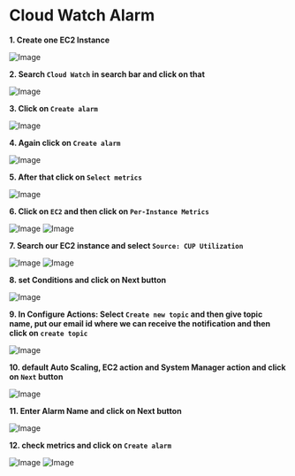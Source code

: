 # Cloud Watch Alarm

**1. Create one EC2 Instance** 

![Image](./Images/Clo/1.png)

**2. Search `Cloud Watch` in search bar and click on that**

![Image](./Images/Clo/2.png)

**3. Click on `Create alarm`**

![Image](./Images/Clo/3.png)

**4. Again click on `Create alarm`**

![Image](./Images/Clo/4.png)

**5. After that click on `Select metrics`**

![Image](./Images/Clo/5.png)

**6. Click on `EC2` and then click on `Per-Instance Metrics`**

![Image](./Images/Clo/6.png)
![Image](./Images/Clo/7.png)

**7. Search our EC2 instance and select `Source: CUP Utilization`**

![Image](./Images/Clo/8.png)
![Image](./Images/Clo/9.png)

**8. set Conditions and click on Next button**

![Image](./Images/Clo/10.png)

**9. In Configure Actions: Select `Create new topic` and then give topic name, put our email id where we can receive the notification and then click on `create topic`**

![Image](./Images/Clo/11.png)

**10. default Auto Scaling, EC2 action and System Manager action and click on `Next` button**

![Image](./Images/Clo/12.png)

**11. Enter Alarm Name and click on Next button**

![Image](./Images/Clo/13.png)

**12. check metrics and click on `Create alarm`**

![Image](./Images/Clo/14.png)
![Image](./Images/Clo/15.png)